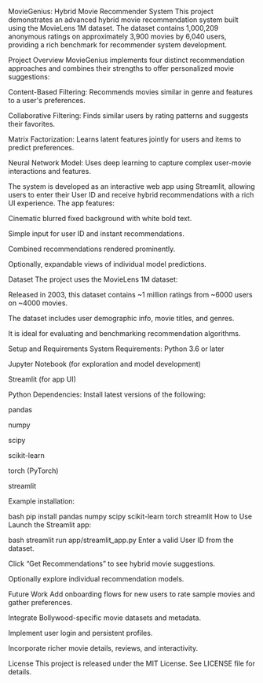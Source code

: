 MovieGenius: Hybrid Movie Recommender System
This project demonstrates an advanced hybrid movie recommendation system built using the MovieLens 1M dataset. The dataset contains 1,000,209 anonymous ratings on approximately 3,900 movies by 6,040 users, providing a rich benchmark for recommender system development.

Project Overview
MovieGenius implements four distinct recommendation approaches and combines their strengths to offer personalized movie suggestions:

Content-Based Filtering: Recommends movies similar in genre and features to a user's preferences.

Collaborative Filtering: Finds similar users by rating patterns and suggests their favorites.

Matrix Factorization: Learns latent features jointly for users and items to predict preferences.

Neural Network Model: Uses deep learning to capture complex user-movie interactions and features.

The system is developed as an interactive web app using Streamlit, allowing users to enter their User ID and receive hybrid recommendations with a rich UI experience. The app features:

Cinematic blurred fixed background with white bold text.

Simple input for user ID and instant recommendations.

Combined recommendations rendered prominently.

Optionally, expandable views of individual model predictions.

Dataset
The project uses the MovieLens 1M dataset:

Released in 2003, this dataset contains ~1 million ratings from ~6000 users on ~4000 movies.

The dataset includes user demographic info, movie titles, and genres.

It is ideal for evaluating and benchmarking recommendation algorithms.

Setup and Requirements
System Requirements:
Python 3.6 or later

Jupyter Notebook (for exploration and model development)

Streamlit (for app UI)

Python Dependencies:
Install latest versions of the following:

pandas

numpy

scipy

scikit-learn

torch (PyTorch)

streamlit

Example installation:

bash
pip install pandas numpy scipy scikit-learn torch streamlit
How to Use
Launch the Streamlit app:

bash
streamlit run app/streamlit_app.py
Enter a valid User ID from the dataset.

Click “Get Recommendations” to see hybrid movie suggestions.

Optionally explore individual recommendation models.

Future Work
Add onboarding flows for new users to rate sample movies and gather preferences.

Integrate Bollywood-specific movie datasets and metadata.

Implement user login and persistent profiles.

Incorporate richer movie details, reviews, and interactivity.

License
This project is released under the MIT License. See LICENSE file for details.

